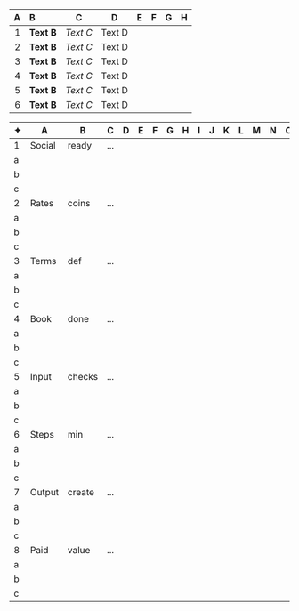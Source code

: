 A   | B   | C   | D   | E | F | G | H |
-------:|:-------|:------:|-----|-|-|-|-|
1|__Text B__| *Text C*|Text D| | | | |
2|__Text B__| *Text C*|Text D| | | | |
3|__Text B__| *Text C*|Text D| | | | |
4|__Text B__| *Text C*|Text D| | | | |
5|__Text B__| *Text C*|Text D| | | | |
6|__Text B__| *Text C*|Text D| | | | |

✦|A|B|C|D|E|F|G|H|I|J|K|L|M|N|O|P|Q|R|S|T|U|V|W|X|Y|Z|
-|-|-|-|-|-|-|-|-|-|-|-|-|-|-|-|-|-|-|-|-|-|-|-|-|-|-|
1|Social|ready|...| | | | | | | | | | | | | | | | | | | | | | |
a| | | | | | | | | | | | | | | | | | | | | | | | | |
b| | | | | | | | | | | | | | | | | | | | | | | | | |
c| | | | | | | | | | | | | | | | | | | | | | | | | |
2|Rates|coins|...|||||||||||||||||||||||
a||||||||||||||||||||||||||
b||||||||||||||||||||||||||
c||||||||||||||||||||||||||
3|Terms|def|...|||||||||||||||||||||||
a||||||||||||||||||||||||||
b||||||||||||||||||||||||||
c||||||||||||||||||||||||||
4|Book|done|...|||||||||||||||||||||||
a||||||||||||||||||||||||||
b||||||||||||||||||||||||||
c||||||||||||||||||||||||||
5|Input|checks|...|||||||||||||||||||||||
a||||||||||||||||||||||||||
b||||||||||||||||||||||||||
c||||||||||||||||||||||||||
6|Steps|min|...|||||||||||||||||||||||
a||||||||||||||||||||||||||
b||||||||||||||||||||||||||
c||||||||||||||||||||||||||
7|Output|create|...|||||||||||||||||||||||
a||||||||||||||||||||||||||
b||||||||||||||||||||||||||
c||||||||||||||||||||||||||
8|Paid|value|...|||||||||||||||||||||||
a||||||||||||||||||||||||||
b||||||||||||||||||||||||||
c||||||||||||||||||||||||||